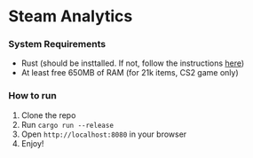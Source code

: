 # Steam Analytics

### System Requirements
- Rust (should be insttalled. If not, follow the instructions [here](https://www.rust-lang.org/tools/install))
- At least free 650MB of RAM (for 21k items, CS2 game only)


### How to run
1. Clone the repo
2. Run `cargo run --release`
3. Open `http://localhost:8080` in your browser
4. Enjoy!
